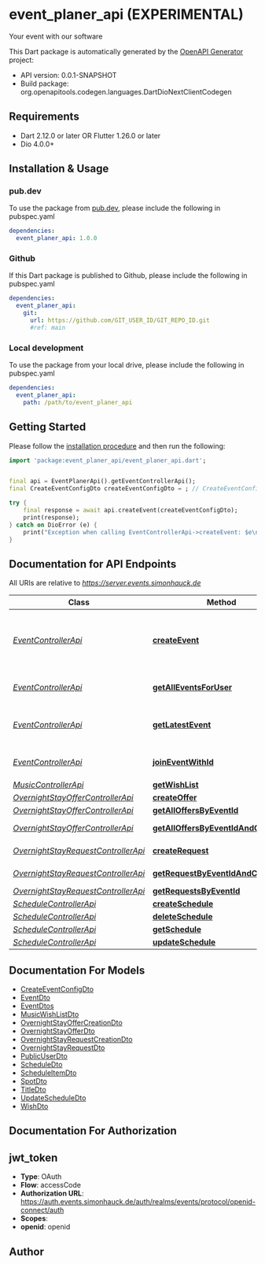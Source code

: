 # event_planer_api (EXPERIMENTAL)
Your event with our software

This Dart package is automatically generated by the [OpenAPI Generator](https://openapi-generator.tech) project:

- API version: 0.0.1-SNAPSHOT
- Build package: org.openapitools.codegen.languages.DartDioNextClientCodegen

## Requirements

* Dart 2.12.0 or later OR Flutter 1.26.0 or later
* Dio 4.0.0+

## Installation & Usage

### pub.dev
To use the package from [pub.dev](https://pub.dev), please include the following in pubspec.yaml
```yaml
dependencies:
  event_planer_api: 1.0.0
```

### Github
If this Dart package is published to Github, please include the following in pubspec.yaml
```yaml
dependencies:
  event_planer_api:
    git:
      url: https://github.com/GIT_USER_ID/GIT_REPO_ID.git
      #ref: main
```

### Local development
To use the package from your local drive, please include the following in pubspec.yaml
```yaml
dependencies:
  event_planer_api:
    path: /path/to/event_planer_api
```

## Getting Started

Please follow the [installation procedure](#installation--usage) and then run the following:

```dart
import 'package:event_planer_api/event_planer_api.dart';


final api = EventPlanerApi().getEventControllerApi();
final CreateEventConfigDto createEventConfigDto = ; // CreateEventConfigDto | 

try {
    final response = await api.createEvent(createEventConfigDto);
    print(response);
} catch on DioError (e) {
    print("Exception when calling EventControllerApi->createEvent: $e\n");
}

```

## Documentation for API Endpoints

All URIs are relative to *https://server.events.simonhauck.de*

Class | Method | HTTP request | Description
------------ | ------------- | ------------- | -------------
[*EventControllerApi*](doc/EventControllerApi.md) | [**createEvent**](doc/EventControllerApi.md#createevent) | **POST** /api/events | Create a new event, where the current user is the admin
[*EventControllerApi*](doc/EventControllerApi.md) | [**getAllEventsForUser**](doc/EventControllerApi.md#getalleventsforuser) | **GET** /api/events | Get all events for this user
[*EventControllerApi*](doc/EventControllerApi.md) | [**getLatestEvent**](doc/EventControllerApi.md#getlatestevent) | **GET** /api/events/latest | Get your latest active event
[*EventControllerApi*](doc/EventControllerApi.md) | [**joinEventWithId**](doc/EventControllerApi.md#joineventwithid) | **POST** /api/events/{eventId}/users | Join an event as guest
[*MusicControllerApi*](doc/MusicControllerApi.md) | [**getWishList**](doc/MusicControllerApi.md#getwishlist) | **GET** /api/music/wishlist/{eventId} | 
[*OvernightStayOfferControllerApi*](doc/OvernightStayOfferControllerApi.md) | [**createOffer**](doc/OvernightStayOfferControllerApi.md#createoffer) | **POST** /api/overnight-stays/offers/events/{eventId} | 
[*OvernightStayOfferControllerApi*](doc/OvernightStayOfferControllerApi.md) | [**getAllOffersByEventId**](doc/OvernightStayOfferControllerApi.md#getalloffersbyeventid) | **GET** /api/overnight-stays/offers/events/{eventId} | 
[*OvernightStayOfferControllerApi*](doc/OvernightStayOfferControllerApi.md) | [**getAllOffersByEventIdAndCreatorId**](doc/OvernightStayOfferControllerApi.md#getalloffersbyeventidandcreatorid) | **GET** /api/overnight-stays/offers/events/{eventId}/creators/{creatorId} | 
[*OvernightStayRequestControllerApi*](doc/OvernightStayRequestControllerApi.md) | [**createRequest**](doc/OvernightStayRequestControllerApi.md#createrequest) | **POST** /api/overnight-stays/requests/events/{eventId} | 
[*OvernightStayRequestControllerApi*](doc/OvernightStayRequestControllerApi.md) | [**getRequestByEventIdAndCreatorId**](doc/OvernightStayRequestControllerApi.md#getrequestbyeventidandcreatorid) | **GET** /api/overnight-stays/requests/events/{eventId}/creators/{creatorId} | 
[*OvernightStayRequestControllerApi*](doc/OvernightStayRequestControllerApi.md) | [**getRequestsByEventId**](doc/OvernightStayRequestControllerApi.md#getrequestsbyeventid) | **GET** /api/overnight-stays/requests/events/{eventId} | 
[*ScheduleControllerApi*](doc/ScheduleControllerApi.md) | [**createSchedule**](doc/ScheduleControllerApi.md#createschedule) | **POST** /api/events/{eventId}/schedule | 
[*ScheduleControllerApi*](doc/ScheduleControllerApi.md) | [**deleteSchedule**](doc/ScheduleControllerApi.md#deleteschedule) | **DELETE** /api/events/{eventId}/schedule | 
[*ScheduleControllerApi*](doc/ScheduleControllerApi.md) | [**getSchedule**](doc/ScheduleControllerApi.md#getschedule) | **GET** /api/events/{eventId}/schedule | 
[*ScheduleControllerApi*](doc/ScheduleControllerApi.md) | [**updateSchedule**](doc/ScheduleControllerApi.md#updateschedule) | **PUT** /api/events/{eventId}/schedule | 


## Documentation For Models

 - [CreateEventConfigDto](doc/CreateEventConfigDto.md)
 - [EventDto](doc/EventDto.md)
 - [EventDtos](doc/EventDtos.md)
 - [MusicWishListDto](doc/MusicWishListDto.md)
 - [OvernightStayOfferCreationDto](doc/OvernightStayOfferCreationDto.md)
 - [OvernightStayOfferDto](doc/OvernightStayOfferDto.md)
 - [OvernightStayRequestCreationDto](doc/OvernightStayRequestCreationDto.md)
 - [OvernightStayRequestDto](doc/OvernightStayRequestDto.md)
 - [PublicUserDto](doc/PublicUserDto.md)
 - [ScheduleDto](doc/ScheduleDto.md)
 - [ScheduleItemDto](doc/ScheduleItemDto.md)
 - [SpotDto](doc/SpotDto.md)
 - [TitleDto](doc/TitleDto.md)
 - [UpdateScheduleDto](doc/UpdateScheduleDto.md)
 - [WishDto](doc/WishDto.md)


## Documentation For Authorization


## jwt_token

- **Type**: OAuth
- **Flow**: accessCode
- **Authorization URL**: https://auth.events.simonhauck.de/auth/realms/events/protocol/openid-connect/auth
- **Scopes**: 
 - **openid**: openid


## Author



